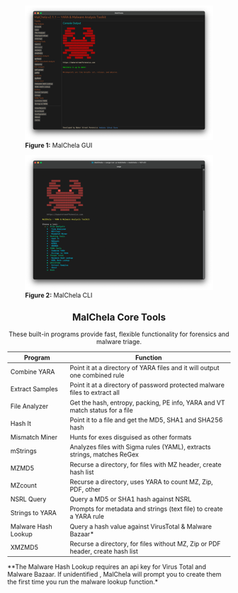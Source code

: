 <figure>
  <img src="/images/malchela_screenshot.png" alt="MalChela GUI">
  <figcaption><strong>Figure 1:</strong> MalChela GUI</figcaption>
</figure>

<figure>
  <img src="/images/malchela_cli_screenshot.png" alt="MalChela CLI">
  <figcaption><strong>Figure 2:</strong> MalChela CLI</figcaption>
</figure>

<div style="text-align: center;">

<h2>MalChela Core Tools</h2>
<p>These built-in programs provide fast, flexible functionality for forensics and malware triage.</p>

</div>

| Program             | Function                                                                 |
|---------------------|--------------------------------------------------------------------------|
| Combine YARA        | Point it at a directory of YARA files and it will output one combined rule |
| Extract Samples     | Point it at a directory of password protected malware files to extract all |
| File Analyzer       | Get the hash, entropy, packing, PE info, YARA and VT match status for a file |
| Hash It             | Point it to a file and get the MD5, SHA1 and SHA256 hash                 |
| Mismatch Miner      | Hunts for exes disguised as other formats                                |
| mStrings            | Analyzes files with Sigma rules (YAML), extracts strings, matches ReGex  |
| MZMD5               | Recurse a directory, for files with MZ header, create hash list          |
| MZcount             | Recurse a directory, uses YARA to count MZ, Zip, PDF, other              |
| NSRL Query          | Query a MD5 or SHA1 hash against NSRL                                    |
| Strings to YARA     | Prompts for metadata and strings (text file) to create a YARA rule       |
| Malware Hash Lookup | Query a hash value against VirusTotal & Malware Bazaar*                  |
| XMZMD5              | Recurse a directory, for files without MZ, Zip or PDF header, create hash list |

**The Malware Hash Lookup requires an api key for Virus Total and Malware Bazaar.  If unidentified , MalChela will prompt you to create them the first time you run the malware lookup function.*</file>